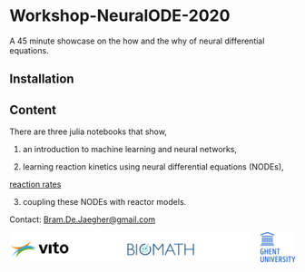 # Workshop-NeuralODE-2020
A 45 minute showcase on the how and the why of neural differential equations. 

## Installation

## Content
There are three julia notebooks that show,

1. an introduction to machine learning and neural networks,

2. learning reaction kinetics using neural differential equations (NODEs),

[reaction rates](./figs/reactionRate.png)

3. coupling these NODEs with reactor models.

Contact: [Bram.De.Jaegher@gmail.com](mailto:bram.de.jaegher@gmail.com)

![footer](./figs/footerLogo.svg)